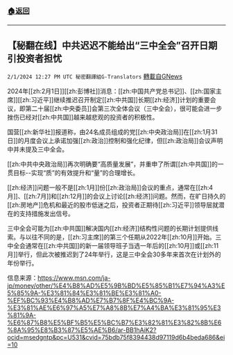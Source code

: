 ###  [:house:返回](README.md)
---


## 【秘翻在线】中共迟迟不能给出“三中全会”召开日期引投资者担忧
`2/1/2024 12:27 PM UTC 秘密翻譯組G-Translators` [轉載自GNews](https://gnews.org/articles/2273275)

2024年[[zh:2月1日]][[zh:彭博社]]消息：[[zh:中国共产党总书记]]、[[zh:国家主席]][[zh:习近平]]继续推迟召开制定[[zh:中共国]]长期[[zh:经济]]计划的重要会议，即第二十届[[zh:中央委员]]会第三次全体会议（三中全会），很可能会进一步挫伤已经对[[zh:中共国]]越来越悲观的投资者的积极性。

国营[[zh:新华社]]报道称，由24名成员组成的党[[zh:中央政治局]]在[[zh:1月31日]]的月度会议上承诺加强[[zh:政治]]控制和强化纪律，但[[zh:政治局]]会议声明中并未提及三中全会。

[[zh:中共中央政治局]]再次明确要“高质量发展”，并重申了所谓[[zh:中共国]]的一贯目标\--实现“质”的有效提升和“量”的合理增长。

[[zh:经济]]问题一般不是[[zh:1月]]份[[zh:政治局]]会议的重点，通常在[[zh:4月]]、[[zh:7月]]和[[zh:12月]]的会议上讨论[[zh:经济]]问题。然而，在旷日持久的[[zh:房地产]]危机和最近的股市低迷之后，投资者正期待[[zh:习近平]]领导层就潜在的支持措施发出信号。

三中全会可能为[[zh:中共国]]解决国内[[zh:经济]]结构性问题的长期计划提供线索。与以往不同的是，[[zh:习主席]]的第三个任期从2022年[[zh:10月]]开始。三中全会通常在[[zh:中共国]]的新一届领导班子当选一年后的[[zh:10月]]或[[zh:11月]]举行，但此次被推迟到了24年举行，这是三中全会30多年来首次在计划外的年份举行。

信息来源：https://www.msn.com/ja-jp/money/other/%E4%B8%AD%E5%9B%BD%E5%85%B1%E7%94%A3%E5%85%9A-%E3%81%84%E3%81%BE%E3%81%A0-%EF%BC%93%E4%B8%AD%E7%B7%8F%E4%BC%9A-%E3%81%AE%E6%97%A5%E7%A8%8B%E7%A4%BA%E3%81%95%E3%81%9A-%E6%87%B8%E5%BF%B5%E5%BC%B7%E3%82%81%E3%82%8B%E6%8A%95%E8%B3%87%E5%AE%B6/ar-BB1hAiK2?ocid=msedgntp&pc=U531&cvid=75bdb75f8394438d97119d6b4beda686&ei=10
